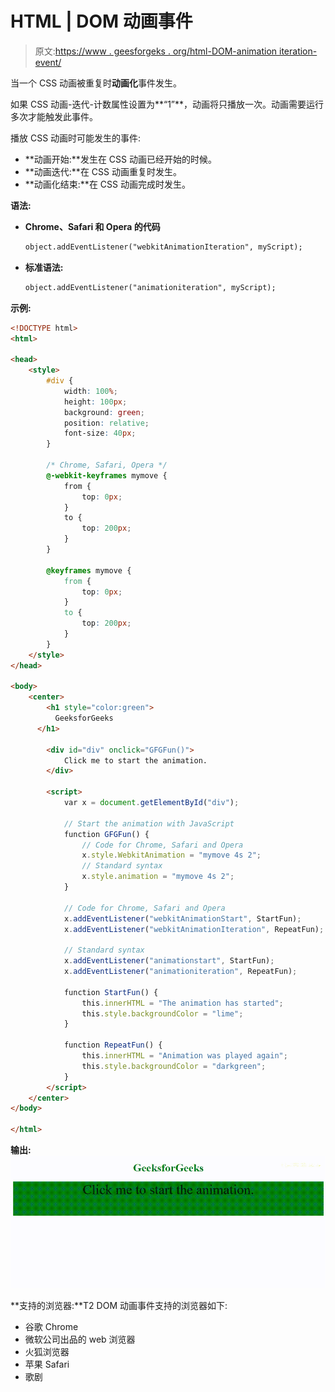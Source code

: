 # HTML | DOM 动画事件

> 原文:[https://www . geesforgeks . org/html-DOM-animation iteration-event/](https://www.geeksforgeeks.org/html-dom-animationiteration-event/)

当一个 CSS 动画被重复时**动画化**事件发生。

如果 CSS 动画-迭代-计数属性设置为**“1”**，动画将只播放一次。动画需要运行多次才能触发此事件。

播放 CSS 动画时可能发生的事件:

*   **动画开始:**发生在 CSS 动画已经开始的时候。
*   **动画迭代:**在 CSS 动画重复时发生。
*   **动画化结束:**在 CSS 动画完成时发生。

**语法:**

*   **Chrome、Safari 和 Opera 的代码**

    ```html
    object.addEventListener("webkitAnimationIteration", myScript);
    ```

*   **标准语法:**

    ```html
    object.addEventListener("animationiteration", myScript);
    ```

**示例:**

```html
<!DOCTYPE html>
<html>

<head>
    <style>
        #div {
            width: 100%;
            height: 100px;
            background: green;
            position: relative;
            font-size: 40px;
        }

        /* Chrome, Safari, Opera */
        @-webkit-keyframes mymove {
            from {
                top: 0px;
            }
            to {
                top: 200px;
            }
        }

        @keyframes mymove {
            from {
                top: 0px;
            }
            to {
                top: 200px;
            }
        }
    </style>
</head>

<body>
    <center>
        <h1 style="color:green">
          GeeksforGeeks
      </h1>

        <div id="div" onclick="GFGFun()">
            Click me to start the animation.
        </div>

        <script>
            var x = document.getElementById("div");

            // Start the animation with JavaScript
            function GFGFun() {
                // Code for Chrome, Safari and Opera
                x.style.WebkitAnimation = "mymove 4s 2";
                // Standard syntax
                x.style.animation = "mymove 4s 2";
            }

            // Code for Chrome, Safari and Opera
            x.addEventListener("webkitAnimationStart", StartFun);
            x.addEventListener("webkitAnimationIteration", RepeatFun);

            // Standard syntax
            x.addEventListener("animationstart", StartFun);
            x.addEventListener("animationiteration", RepeatFun);

            function StartFun() {
                this.innerHTML = "The animation has started";
                this.style.backgroundColor = "lime";
            }

            function RepeatFun() {
                this.innerHTML = "Animation was played again";
                this.style.backgroundColor = "darkgreen";
            }
        </script>
    </center>
</body>

</html>
```

**输出:**
![](img/67cdc57655273f8264421429a4e0f074.png)

**支持的浏览器:**T2 DOM 动画事件支持的浏览器如下:

*   谷歌 Chrome
*   微软公司出品的 web 浏览器
*   火狐浏览器
*   苹果 Safari
*   歌剧